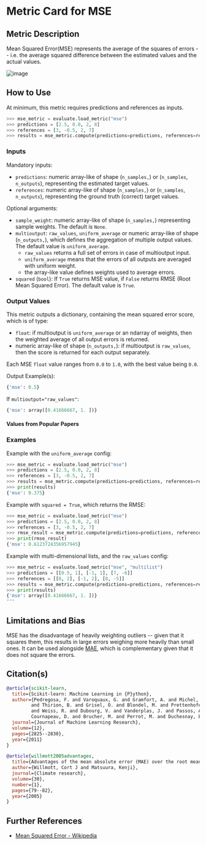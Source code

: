 # Metric Card for MSE


## Metric Description

Mean Squared Error(MSE) represents the average of the squares of errors -- i.e. the average squared difference between the estimated values and the actual values.

![image](https://user-images.githubusercontent.com/14205986/165999302-eba3702d-81e3-4363-9c0e-d3bfceb7ec5a.png)

## How to Use

At minimum, this metric requires predictions and references as inputs.

```python
>>> mse_metric = evaluate.load_metric("mse")
>>> predictions = [2.5, 0.0, 2, 8]
>>> references = [3, -0.5, 2, 7]
>>> results = mse_metric.compute(predictions=predictions, references=references)
```

### Inputs

Mandatory inputs: 
- `predictions`: numeric array-like of shape (`n_samples,`) or (`n_samples`, `n_outputs`), representing the estimated target values.
- `references`: numeric array-like of shape (`n_samples,`) or (`n_samples`, `n_outputs`), representing the ground truth (correct) target values.

Optional arguments:
- `sample_weight`: numeric array-like of shape (`n_samples,`) representing sample weights. The default is `None`.
- `multioutput`: `raw_values`, `uniform_average` or numeric array-like of shape (`n_outputs,`), which defines the aggregation of multiple output values. The default value is `uniform_average`.
  - `raw_values` returns a full set of errors in case of multioutput input.
  - `uniform_average` means that the errors of all outputs are averaged with uniform weight. 
  - the array-like value defines weights used to average errors.
- `squared` (`bool`): If `True` returns MSE value, if `False` returns RMSE (Root Mean Squared Error). The default value is `True`.
        

### Output Values
This metric outputs a dictionary, containing the mean squared error score, which is of type:
- `float`: if multioutput is `uniform_average` or an ndarray of weights, then the weighted average of all output errors is returned.
- numeric array-like of shape (`n_outputs,`): if multioutput is `raw_values`, then the score is returned for each output separately. 

Each MSE `float` value ranges from `0.0` to `1.0`, with the best value being `0.0`.

Output Example(s):
```python
{'mse': 0.5}
```

If `multioutput="raw_values"`:
```python
{'mse': array([0.41666667, 1. ])}
```

#### Values from Popular Papers


### Examples

Example with the `uniform_average` config:
```python
>>> mse_metric = evaluate.load_metric("mse")
>>> predictions = [2.5, 0.0, 2, 8]
>>> references = [3, -0.5, 2, 7]
>>> results = mse_metric.compute(predictions=predictions, references=references)
>>> print(results)
{'mse': 0.375}
```

Example with `squared = True`, which returns the RMSE:
```python
>>> mse_metric = evaluate.load_metric("mse")
>>> predictions = [2.5, 0.0, 2, 8]
>>> references = [3, -0.5, 2, 7]
>>> rmse_result = mse_metric.compute(predictions=predictions, references=references, squared=False)
>>> print(rmse_result)
{'mse': 0.6123724356957945}
```

Example with multi-dimensional lists, and the `raw_values` config:
```python
>>> mse_metric = evaluate.load_metric("mse", "multilist")
>>> predictions = [[0.5, 1], [-1, 1], [7, -6]]
>>> references = [[0, 2], [-1, 2], [8, -5]]
>>> results = mse_metric.compute(predictions=predictions, references=references, multioutput='raw_values')
>>> print(results) 
{'mse': array([0.41666667, 1. ])}
"""
```

## Limitations and Bias
MSE has the disadvantage of heavily weighting outliers -- given that it squares them, this results in large errors weighing more heavily than small ones. It can be used alongside [MAE](https://huggingface.co/metrics/mae), which is complementary given that it does not square the errors. 

## Citation(s)
```bibtex
@article{scikit-learn,
  title={Scikit-learn: Machine Learning in {P}ython},
  author={Pedregosa, F. and Varoquaux, G. and Gramfort, A. and Michel, V.
         and Thirion, B. and Grisel, O. and Blondel, M. and Prettenhofer, P.
         and Weiss, R. and Dubourg, V. and Vanderplas, J. and Passos, A. and
         Cournapeau, D. and Brucher, M. and Perrot, M. and Duchesnay, E.},
  journal={Journal of Machine Learning Research},
  volume={12},
  pages={2825--2830},
  year={2011}
}
```

```bibtex
@article{willmott2005advantages,
  title={Advantages of the mean absolute error (MAE) over the root mean square error (RMSE) in assessing average model performance},
  author={Willmott, Cort J and Matsuura, Kenji},
  journal={Climate research},
  volume={30},
  number={1},
  pages={79--82},
  year={2005}
}
```

## Further References
- [Mean Squared Error - Wikipedia](https://en.wikipedia.org/wiki/Mean_squared_error)
